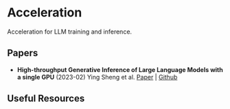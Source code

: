 # Acceleration
Acceleration for LLM training and inference.

## Papers
- **High-throughput Generative Inference of Large Language Models with a single GPU** (2023-02) Ying Sheng et al. [Paper](https://github.com/FMInference/FlexGen/blob/main/docs/paper.pdf) | [Github](https://github.com/FMInference/FlexGen)
## Useful Resources
